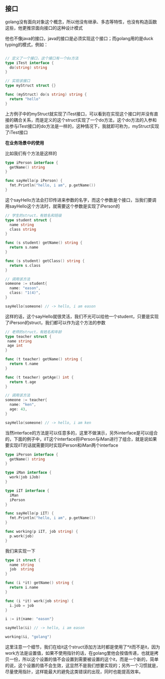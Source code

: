 ## 接口

golang没有面向对象这个概念，所以他没有继承、多态等特性，也没有构造函数这些，他更推崇面向接口的这种设计模式

他也不像java的接口，java的接口是必须实现这个接口；而golang用的是duck typing的模式，例如：

```go

// 定义了一个接口，这个接口有一个do方法
type iTest interface {
  do(string) string
}

// 实现该接口
type myStruct struct {}

func (myStruct) do(s string) string {
  return "hello"
}
```
上方例子中的myStruct就实现了iTest接口，可以看到在实现这个接口时并没有直接的耦合关系，而是定义的这个struct实现了一个do方法，这个do方法的入参和出参与iTest接口的do方法是一样的，这种情况下，我就即可称为，myStruct实现了iTest接口

**在业务场景中的使用**

比如我们有个方法是这样的

```go
type iPerson interface {
  getName() string
}

func sayHello(p iPerson) {
  fmt.Println("hello, i am", p.getName())
}
```

这个sayHello方法会打印传进来参数的名字，而这个参数是个接口，当我们要调用sayHello这个方法时，就需要这个参数是实现了iPerson的

```go
// 学生的struct，有姓名和班级
type student struct {
  name string
  class string
}

func (s student) getName() string {
  return s.name
}

func (s student) getClass() string {
  return s.class
}

// 调用该方法
someone := student{
  name: "eason",
  class: "1(4)",
}

sayHello(someone) // -> hello, i am eason
```

这样的话，这个sayHello就很灵活，我们不光可以给他一个student，只要是实现了iPerson的struct，我们都可以作为这个方法的参数

```go
// 老师的struct，有姓名和年龄
type teacher struct {
 name string
 age int
}

func (t teacher) getName() string {
  return t.name
}

func (t teacher) getAge() int {
  return t.age
}

// 调用该方法
someone := teacher{
  name: "ken",
  age: 43,
}

sayHello(someone) // -> hello, i am ken
```

当然interface的方法是可以任意多的，这里不做演示，另外interface是可以组合的，下面的例子中，iIT这个interface将iPerson与iMan进行了组合，就是说如果要实现iIT的话就需要同时实现iPerson和iMan两个interface

```go
type iPerson interface {
  getName() string
}

type iMan interface {
  work(job iJob)
}

type iIT interface {
  iMan
  iPerson
}

func sayHello(p iIT) {
  fmt.Println("hello, i am", p.getName())
}

func working(p iIT, job string) {
  p.work(job)
}
```

我们来实现一下

```go
type it struct {
  name string
  job  string
}

func (i *it) getName() string {
  return i.name
}

func (i *it) work(job string) {
  i.job = job
}

i := it{name: "eason"}

sayHello(&i) // -> hello, i am eason

working(&i, "golang")
```

这里注意一个细节，我们在给it这个struct添加方法时都是使用了\*it而不是it，因为work方法是设置值，如果不使用指针的话，在golang里他会按值传递，也就是拷贝一份，所以这个设置的值不会设置到需要被设置的这个it，而是一个新的，简单的说，这个设置的值不会生效，这显然不是我们想要实现的；另外一个习惯就是，尽量使用指针，这样能最大的避免这类错误的出现，同时也能提高效率。